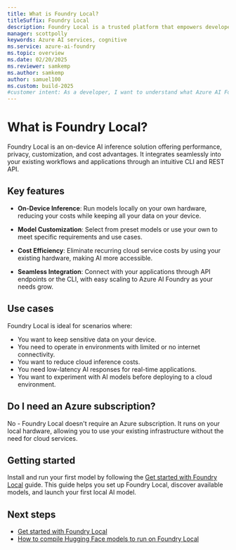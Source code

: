 ```yaml
---
title: What is Foundry Local?
titleSuffix: Foundry Local
description: Foundry Local is a trusted platform that empowers developers to drive innovation and shape the future with AI in a safe, secure, and responsible way on their devices.
manager: scottpolly
keywords: Azure AI services, cognitive
ms.service: azure-ai-foundry
ms.topic: overview
ms.date: 02/20/2025
ms.reviewer: samkemp
ms.author: samkemp
author: samuel100
ms.custom: build-2025
#customer intent: As a developer, I want to understand what Azure AI Foundry Local is so that I can use it to build AI applications.
---
```


# What is Foundry Local?

Foundry Local is an on-device AI inference solution offering performance, privacy, customization, and cost advantages. It integrates seamlessly into your existing workflows and applications through an intuitive CLI and REST API.

## Key features

- **On-Device Inference**: Run models locally on your own hardware, reducing your costs while keeping all your data on your device.

- **Model Customization**: Select from preset models or use your own to meet specific requirements and use cases.

- **Cost Efficiency**: Eliminate recurring cloud service costs by using your existing hardware, making AI more accessible.

- **Seamless Integration**: Connect with your applications through API endpoints or the CLI, with easy scaling to Azure AI Foundry as your needs grow.

## Use cases

Foundry Local is ideal for scenarios where:

- You want to keep sensitive data on your device.
- You need to operate in environments with limited or no internet connectivity.
- You want to reduce cloud inference costs.
- You need low-latency AI responses for real-time applications.
- You want to experiment with AI models before deploying to a cloud environment.

## Do I need an Azure subscription?

No - Foundry Local doesn't require an Azure subscription. It runs on your local hardware, allowing you to use your existing infrastructure without the need for cloud services.

## Getting started

Install and run your first model by following the [Get started with Foundry Local](get-started.md) guide. This guide helps you set up Foundry Local, discover available models, and launch your first local AI model.

## Next steps

- [Get started with Foundry Local](get-started.md)
- [How to compile Hugging Face models to run on Foundry Local](how-to/how-to-compile-hugging-face-models.md)

